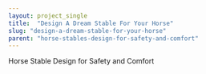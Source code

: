 ```yaml
---
layout: project_single
title:  "Design A Dream Stable For Your Horse"
slug: "design-a-dream-stable-for-your-horse"
parent: "horse-stables-design-for-safety-and-comfort"
---
```

Horse Stable Design for Safety and Comfort